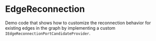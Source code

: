 # EdgeReconnection

Demo code that shows how to customize the reconnection behavior for existing edges
      in the graph by implementing a custom `IEdgeReconnectionPortCandidateProvider`.
